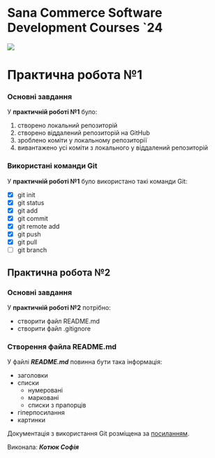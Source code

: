 # Sana Commerce Software Development Courses `24
![](https://upload.wikimedia.org/wikipedia/commons/0/08/Sana_Commerce_Logo.png)

# Практична робота №1
### Основні завдання
У **практичній роботі №1** було:

1. створено локальний репозиторій
2. створено віддалений репозиторій на GitHub
3. зроблено коміти у локальному репозиторії
4. вивантажено усі коміти з локального у віддалений репозиторій

### Використані команди Git
У **практичній роботі №1** було використано такі команди Git:

- [x] git init
- [x] git status
- [x] git add
- [x] git commit
- [x] git remote add
- [x] git push
- [x] git pull
- [ ] git branch
## Практична робота №2
### Основні завдання
У **практичній роботі №2** потрібно:

- створити файл README.md
- створити файл .gitignore
### Створення файла README.md
У файлі **_README.md_** повинна бути така інформація:

- заголовки
- списки
  + нумеровані
  + марковані
  + списки з прапорців
- гіперпосилання
- картинки

Документація з використання Git розміщена за [посиланням](https://docs.github.com/en/get-started/writing-on-github/getting-started-with-writing-and-formatting-on-github/basic-writing-and-formatting-syntax).

Виконала: _**Котюк Софія**_

